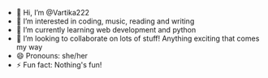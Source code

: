- 👋 Hi, I’m @Vartika222
- 👀 I’m interested in coding, music, reading and writing
- 🌱 I’m currently learning web development and python
- 💞️ I’m looking to collaborate on lots of stuff! Anything exciting that comes my way
- 😄 Pronouns: she/her
- ⚡ Fun fact: Nothing's fun!

<!---
Vartika222/Vartika222 is a ✨ special ✨ repository because its `README.md` (this file) appears on your GitHub profile.
You can click the Preview link to take a look at your changes.
--->
